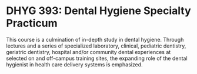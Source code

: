 # DHYG 393: Dental Hygiene Specialty Practicum

This course is a culmination of in-depth study in dental hygiene. Through lectures and a series of specialized laboratory, clinical, pediatric dentistry, geriatric dentistry, hospital and/or community dental experiences at selected on and off-campus training sites, the expanding role of the dental hygienist in health care delivery systems is emphasized.